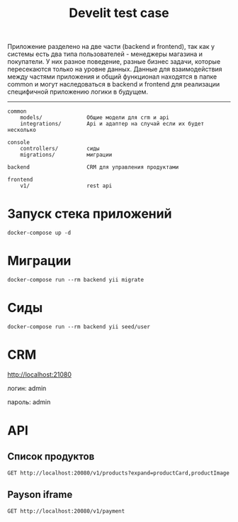 <p align="center">
    <h1 align="center">Develit test case</h1>
    <br>
</p>

Приложение разделено на две части (backend и frontend), так как у системы есть два типа пользователей - менеджеры магазина и покупатели. У них разное поведение, разные бизнес задачи, которые пересекаются только на уровне данных. Данные для взаимодействия между частями приложения и общий функционал находятся в папке common и могут наследоваться
в backend и frontend для реализации специфичной приложению логики в будущем.

-------------------

```
common
    models/              Общие модели для crm и api
    integrations/        Api и адаптер на случай если их будет несколько

console
    controllers/         сиды
    migrations/          миграции

backend                  CRM для управления продуктами

frontend
    v1/                  rest api
```

# Запуск стека приложений

    docker-compose up -d

# Миграции

    docker-compose run --rm backend yii migrate  

# Сиды

    docker-compose run --rm backend yii seed/user  

# CRM
<http://localhost:21080>

логин: admin

пароль: admin

# API

## Список продуктов

    GET http://localhost:20080/v1/products?expand=productCard,productImage

## Payson iframe

    GET http://localhost:20080/v1/payment
